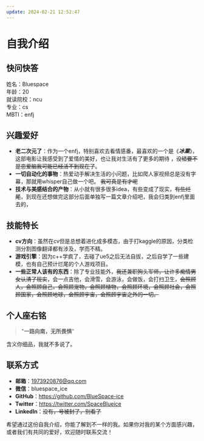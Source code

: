 ```yaml
---
update: 2024-02-21 12:52:47
---
```


# 自我介绍

## 快问快答
姓名：Bluespace  
年龄：20  
就读院校：ncu  
专业：cs  
MBTI：enfj

## 兴趣爱好

- **老二次元了**：作为一个enfj，特别喜欢去看情感番，最喜欢的一个是《***冰菓***》，这部电影让我感受到了爱情的美好，也让我对生活有了更多的期待  ，~~没错要不是恋爱脑我可能已经活不到现在了~~。
- **一切自动化的事物**：热爱动手解决生活的小问题，比如爬人家视频总是没有字幕，那就用whisper自己做一个吧。 ~~我可真是有才呢~~
- **技术与美感结合的产物**：从小就有很多很多idea，有些变成了现实，~~有些烂尾~~，到现在还想做完这部分后面单独写一篇文章介绍吧，我会归类到enfj里面去的，

## 技能特长

- **cv方向**：虽然在cv但是总想着进化成多模态，由于打kaggle的原因，分类检测分割图像翻译都有涉及，学而不精。
- **游戏引擎**：因为c++学疯了，去碰了ue5之后无法自拔，之后自学了一些建模，也有自己预计烂尾的个人游戏项目。
- **一些正常人该有的东西**：除了专业技能外，~~我还兼职狗头军师，让许多痴情男女认清了现实~~，会一点吉他，会滑雪，会游泳，会做饭，会打扫卫生，~~会照顾人，会照顾自己，会照顾宠物，会照顾植物，会照顾环境，会照顾社会，会照顾国家，会照顾地球，会照顾宇宙，会照顾宇宙之外的一切。~~

## 个人座右铭

> "**一路向南，无所畏惧**"

含义你细品，我就不多说了。

## 联系方式

- **邮箱**：1973920876@qq.com 
- **微信**：bluespace_ice
- **GitHub**：https://github.com/BlueSpace-ice
- **Twitter**：https://twitter.com/SpaceBlueice
- **LinkedIn**：~~没有，号被封了，别看了~~

希望通过这份自我介绍，你能了解到不一样的我。如果你对我的某个方面感兴趣，或者我们有共同的爱好，欢迎随时联系交流！

<!---
BlueSpace-ice/BlueSpace-ice is a ✨ special ✨ repository because its `README.md` (this file) appears on your GitHub profile.
You can click the Preview link to take a look at your changes.
--->
